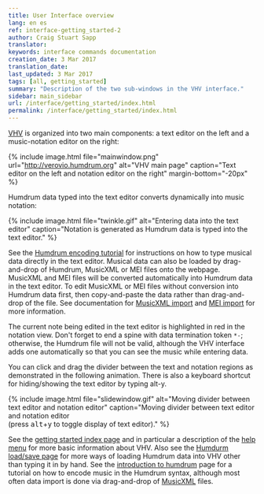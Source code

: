 ```yaml
---
title: User Interface overview
lang: en es
ref: interface-getting_started-2
author: Craig Stuart Sapp
translator: 
keywords: interface commands documentation 
creation_date: 3 Mar 2017
translation_date: 
last_updated: 3 Mar 2017
tags: [all, getting_started]
summary: "Description of the two sub-windows in the VHV interface."
sidebar: main_sidebar
url: /interface/getting_started/index.html
permalink: /interface/getting_started/index.html
---
```


[VHV](http://verovio.humdrum.org) is organized into two main components: a 
text editor on the left and a music-notation editor on the right:


{% include image.html
	file="mainwindow.png"
	url="http://verovio.humdrum.org"
	alt="VHV main page"
	caption="Text editor on the left and notation editor on the right"
	margin-bottom="-20px"
%}

Humdrum data typed into the text editor converts
dynamically into music notation:


{% include image.html
	file="twinkle.gif"
	alt="Entering data into the text editor"
	caption="Notation is generated as Humdrum data is typed into the text editor."
%}

See the [Humdrum encoding tutorial](/humdrum/getting_started/) for
instructions on how to type musical data directly in the text editor.  Musical 
data can also be loaded by drag-and-drop of Humdrum, MusicXML or MEI 
files onto the webpage.  MusicXML and MEI files will be converted
automatically into Humdrum data in the text editor.  To edit MusicXML or
MEI files without conversion into Humdrum data first, then copy-and-paste
the data rather than drag-and-drop of the file.  See documentation for
[MusicXML import](/interface/musicxml/) and [MEI import](/interface/mei/)
for more information.

The current note being edited in the text editor is highlighted
in red in the notation view.  Don't forget to end a spine with data
termination token `*-`; otherwise, the Humdrum file will not be
valid, although the VHV interface adds one automatically so that you
can see the music while entering data.

You can click and drag the divider between the text and notation regions
as demonstrated in the following animation.  There is also a keyboard shortcut 
for hiding/showing the text editor by typing <span class="keypress">alt-y</span>.

{% include image.html
	file="slidewindow.gif"
	alt="Moving divider between text editor and notation editor"
	caption="Moving divider between text editor and notation editor<br>(press <kbd>alt</kbd>+<kbd>y</kbd> to toggle display of text editor)."
%}


See the [getting started index page](/tag_getting_started.html) and
in particular a description of the [help menu](/interface/help_menu)
for more basic information about VHV.  Also see the [Humdurm load/save
page](/interface/humdrum) for more ways of loading Humdrum data
into VHV other than typing it in by hand.  See the [introduction to
humdrum](/humdrum/getting_started) page for a tutorial on how to encode
music in the Humdrum syntax, although most often data import is done
via drag-and-drop of [MusicXML](/interface/musicxml) files.



